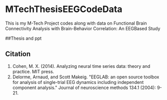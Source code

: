 # MTechThesisEEGCodeData
This is my M-Tech Project codes along with data on Functional Brain Connectivity Analysis with Brain-Behavior Correlation: An EEGBased Study

##Thesis and ppt

Citation 
-------------------------------------------------------------------------------------------
1. Cohen, M. X. (2014). Analyzing neural time series data: theory and practice. MIT press.
2. Delorme, Arnaud, and Scott Makeig. "EEGLAB: an open source toolbox for analysis of single-trial EEG dynamics including independent component analysis." Journal of neuroscience methods 134.1 (2004): 9-21.
